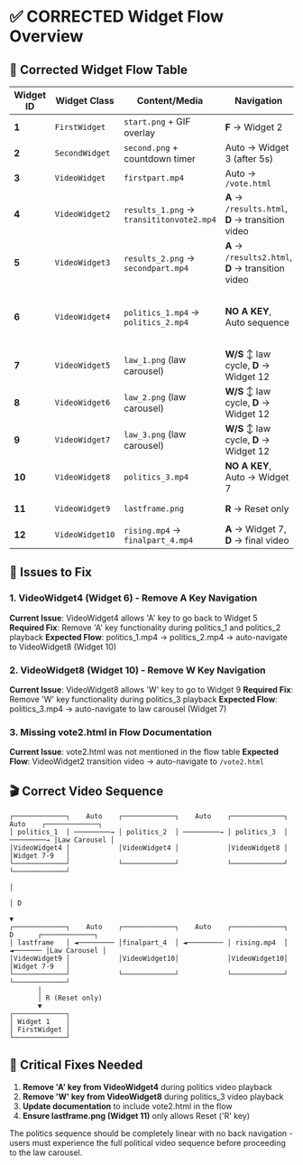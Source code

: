 # ✅ CORRECTED Widget Flow Overview

## 🎯 **Corrected Widget Flow Table**

| Widget ID | Widget Class | Content/Media | Navigation | Notes |
|-----------|-------------|---------------|------------|-------|
| **1** | `FirstWidget` | `start.png` + GIF overlay | **F** → Widget 2 | |
| **2** | `SecondWidget` | `second.png` + countdown timer | Auto → Widget 3 (after 5s) | |
| **3** | `VideoWidget` | `firstpart.mp4` | Auto → `/vote.html` | |
| **4** | `VideoWidget2` | `results_1.png` → `transititonvote2.mp4` | **A** → `/results.html`, **D** → transition video | Auto → `/vote2.html` |
| **5** | `VideoWidget3` | `results_2.png` → `secondpart.mp4` | **A** → `/results2.html`, **D** → transition video | Auto → Widget 6 |
| **6** | `VideoWidget4` | `politics_1.mp4` → `politics_2.mp4` | **NO A KEY**, Auto sequence | politics_1 → politics_2 → Widget 10 |
| **7** | `VideoWidget5` | `law_1.png` (law carousel) | **W/S** ↕ law cycle, **D** → Widget 12 | |
| **8** | `VideoWidget6` | `law_2.png` (law carousel) | **W/S** ↕ law cycle, **D** → Widget 12 | |
| **9** | `VideoWidget7` | `law_3.png` (law carousel) | **W/S** ↕ law cycle, **D** → Widget 12 | |
| **10** | `VideoWidget8` | `politics_3.mp4` | **NO A KEY**, Auto → Widget 7 | |
| **11** | `VideoWidget9` | `lastframe.png` | **R** → Reset only | Final screen |
| **12** | `VideoWidget10` | `rising.mp4` → `finalpart_4.mp4` | **A** → Widget 7, **D** → final video | Auto → Widget 11 |

## 🔧 **Issues to Fix**

### 1. **VideoWidget4 (Widget 6) - Remove A Key Navigation**
**Current Issue**: VideoWidget4 allows 'A' key to go back to Widget 5
**Required Fix**: Remove 'A' key functionality during politics_1 and politics_2 playback
**Expected Flow**: politics_1.mp4 → politics_2.mp4 → auto-navigate to VideoWidget8 (Widget 10)

### 2. **VideoWidget8 (Widget 10) - Remove W Key Navigation**  
**Current Issue**: VideoWidget8 allows 'W' key to go to Widget 9
**Required Fix**: Remove 'W' key functionality during politics_3 playback
**Expected Flow**: politics_3.mp4 → auto-navigate to law carousel (Widget 7)

### 3. **Missing vote2.html in Flow Documentation**
**Current Issue**: vote2.html was not mentioned in the flow table
**Expected Flow**: VideoWidget2 transition video → auto-navigate to `/vote2.html`

## 🎬 **Correct Video Sequence**

```
┌─────────────┐    Auto    ┌─────────────┐    Auto    ┌─────────────┐    Auto    ┌─────────────┐
│ politics_1  │ ─────────→ │ politics_2  │ ─────────→ │ politics_3  │ ─────────→ │Law Carousel │
│VideoWidget4 │            │VideoWidget4 │            │VideoWidget8 │            │Widget 7-9   │
└─────────────┘            └─────────────┘            └─────────────┘            └─────────────┘
                                                                                         │
                                                                                         │ D
                                                                                         ▼
┌─────────────┐    Auto    ┌─────────────┐    Auto    ┌─────────────┐    D      ┌─────────────┐
│ lastframe   │ ◄───────── │finalpart_4  │ ◄───────── │ rising.mp4  │ ◄─────── │Law Carousel │
│VideoWidget9 │            │VideoWidget10│            │VideoWidget10│           │Widget 7-9   │
└─────────────┘            └─────────────┘            └─────────────┘           └─────────────┘
       │
       │ R (Reset only)
       ▼
┌─────────────┐
│ Widget 1    │
│ FirstWidget │
└─────────────┘
```

## 🚨 **Critical Fixes Needed**

1. **Remove 'A' key from VideoWidget4** during politics video playback
2. **Remove 'W' key from VideoWidget8** during politics_3 video playback  
3. **Update documentation** to include vote2.html in the flow
4. **Ensure lastframe.png (Widget 11)** only allows Reset ('R' key)

The politics sequence should be completely linear with no back navigation - users must experience the full political video sequence before proceeding to the law carousel.
